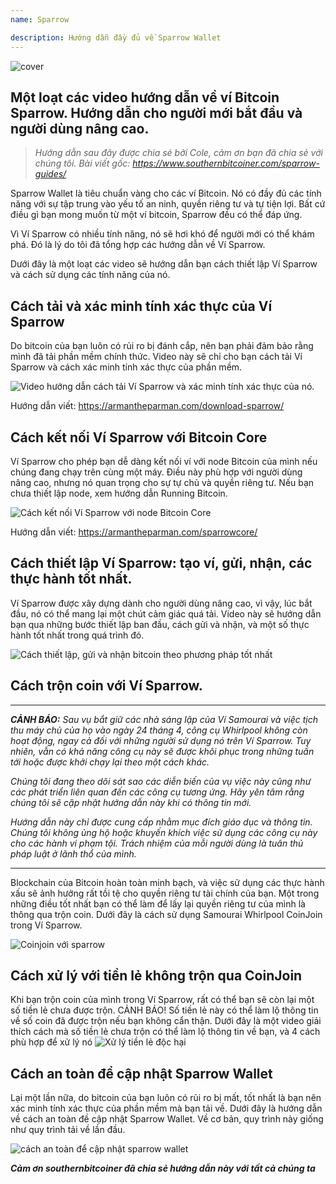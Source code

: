 ```yaml
---
name: Sparrow

description: Hướng dẫn đầy đủ về Sparrow Wallet
---
```


![cover](assets/cover.webp)

## Một loạt các video hướng dẫn về ví Bitcoin Sparrow. Hướng dẫn cho người mới bắt đầu và người dùng nâng cao.

> _Hướng dẫn sau đây được chia sẻ bởi Cole, cảm ơn bạn đã chia sẻ với chúng tôi. Bài viết gốc: https://www.southernbitcoiner.com/sparrow-guides/_

Sparrow Wallet là tiêu chuẩn vàng cho các ví Bitcoin. Nó có đầy đủ các tính năng với sự tập trung vào yếu tố an ninh, quyền riêng tư và tự tiện lợi. Bất cứ điều gì bạn mong muốn từ một ví bitcoin, Sparrow đều có thể đáp ứng.

Vì Ví Sparrow có nhiều tính năng, nó sẽ hơi khó để người mới có thể khám phá. Đó là lý do tôi đã tổng hợp các hướng dẫn về Ví Sparrow.

Dưới đây là một loạt các video sẽ hướng dẫn bạn cách thiết lập Ví Sparrow và cách sử dụng các tính năng của nó.

## Cách tải và xác minh tính xác thực của Ví Sparrow

Do bitcoin của bạn luôn có rủi ro bị đánh cắp, nên bạn phải đảm bảo rằng mình đã tải phần mềm chính thức. Video này sẽ chỉ cho bạn cách tải Ví Sparrow và cách xác minh tính xác thực của phần mềm.

![Video hướng dẫn cách tải Ví Sparrow và xác minh tính xác thực của nó.](https://www.youtube.com/watch?v=MyDMvjGFdDE)

Hướng dẫn viết: https://armantheparman.com/download-sparrow/

## Cách kết nối Ví Sparrow với Bitcoin Core

Ví Sparrow cho phép bạn dễ dàng kết nối ví với node Bitcoin của mình nếu chúng đang chạy trên cùng một máy. Điều này phù hợp với người dùng nâng cao, nhưng nó quan trọng cho sự tự chủ và quyền riêng tư. Nếu bạn chưa thiết lập node, xem hướng dẫn Running Bitcoin.

![Cách kết nối Ví Sparrow với node Bitcoin Core](https://www.youtube.com/watch?v=9Aw6OAXxE_Y)

Hướng dẫn viết: https://armantheparman.com/sparrowcore/

## Cách thiết lập Ví Sparrow: tạo ví, gửi, nhận, các thực hành tốt nhất.

Ví Sparrow được xây dựng dành cho người dùng nâng cao, vì vậy, lúc bắt đầu, nó có thể mang lại một chút cảm giác quá tải. Video này sẽ hướng dẫn bạn qua những bước thiết lập ban đầu, cách gửi và nhận, và một số thực hành tốt nhất trong quá trình đó.

![Cách thiết lập, gửi và nhận bitcoin theo phương pháp tốt nhất](https://youtu.be/7QCKSPIq0Ac)

## Cách trộn coin với Ví Sparrow.

---

***CẢNH BÁO:** Sau vụ bắt giữ các nhà sáng lập của Ví Samourai và việc tịch thu máy chủ của họ vào ngày 24 tháng 4, công cụ Whirlpool không còn hoạt động, ngay cả đối với những người sử dụng nó trên Ví Sparrow. Tuy nhiên, vẫn có khả năng công cụ này sẽ được khôi phục trong những tuần tới hoặc được khởi chạy lại theo một cách khác.*

_Chúng tôi đang theo dõi sát sao các diễn biến của vụ việc này cũng như các phát triển liên quan đến các công cụ tương ứng. Hãy yên tâm rằng chúng tôi sẽ cập nhật hướng dẫn này khi có thông tin mới._

_Hướng dẫn này chỉ được cung cấp nhằm mục đích giáo dục và thông tin. Chúng tôi không ủng hộ hoặc khuyến khích việc sử dụng các công cụ này cho các hành vi phạm tội. Trách nhiệm của mỗi người dùng là tuân thủ pháp luật ở lãnh thổ của mình._

---

Blockchain của Bitcoin hoàn toàn minh bạch, và việc sử dụng các thực hành xấu sẽ ảnh hưởng rất tồi tệ cho quyền riêng tư tài chính của bạn. Một trong những điều tốt nhất bạn có thể làm để lấy lại quyền riêng tư của mình là thông qua trộn coin. Dưới đây là cách sử dụng Samourai Whirlpool CoinJoin trong Ví Sparrow.

![Coinjoin với sparrow](https://youtu.be/p24SxLI1ews)

## Cách xử lý với tiền lẻ không trộn qua CoinJoin
Khi bạn trộn coin của mình trong Ví Sparrow, rất có thể bạn sẽ còn lại một số tiền lẻ chưa được trộn. CẢNH BÁO! Số tiền lẻ này có thể làm lộ thông tin về số coin đã được trộn nếu bạn không cẩn thận. Dưới đây là một video giải thích cách mà số tiền lẻ chưa trộn có thể làm lộ thông tin về bạn, và 4 cách phù hợp để xử lý nó
![Xử lý tiền lẻ độc hại](https://youtu.be/dnzZtgNQS0g)

## Cách an toàn để cập nhật Sparrow Wallet

Lại một lần nữa, do bitcoin của bạn luôn có rủi ro bị mất, tốt nhất là bạn nên xác minh tính xác thực của phần mềm mà bạn tải về. Dưới đây là hướng dẫn về cách an toàn đề cập nhật Sparrow Wallet. Về cơ bản, quy trình này giống như quy trình tải về lần đầu.

![cách an toàn để cập nhật sparrow wallet](https://youtu.be/IThaolnDgSo)

**_Cảm ơn southernbitcoiner đã chia sẻ hướng dẫn này với tất cả chúng ta_**
